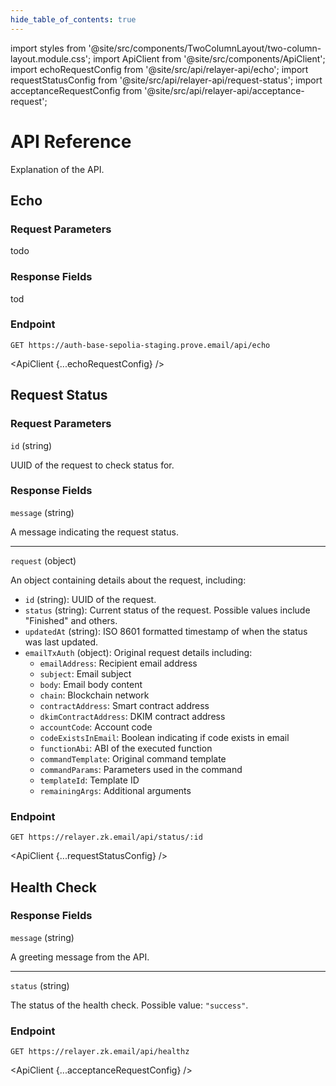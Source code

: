 ```yaml
---
hide_table_of_contents: true
---
```


import styles from '@site/src/components/TwoColumnLayout/two-column-layout.module.css';
import ApiClient from '@site/src/components/ApiClient';
import echoRequestConfig from '@site/src/api/relayer-api/echo';
import requestStatusConfig from '@site/src/api/relayer-api/request-status';
import acceptanceRequestConfig from '@site/src/api/relayer-api/acceptance-request';

# API Reference

<div className={styles.twoColumnLayout}>
<div className={styles.leftColumn}>
Explanation of the API.
</div>
<div className={styles.rightColumn}>
</div>
</div>

## Echo

<div className={styles.twoColumnLayout}>
<div className={styles.leftColumn}>

### Request Parameters

todo

### Response Fields

tod

</div>
<div className={styles.rightColumn}>

### Endpoint

```
GET https://auth-base-sepolia-staging.prove.email/api/echo
```
<ApiClient {...echoRequestConfig} />


</div>
</div>

## Request Status

<div className={styles.twoColumnLayout}>
<div className={styles.leftColumn}>

### Request Parameters

`id` (string)

UUID of the request to check status for.

### Response Fields

`message` (string)

A message indicating the request status.

---
`request` (object)

An object containing details about the request, including:

- `id` (string): UUID of the request.
- `status` (string): Current status of the request. Possible values include "Finished" and others.
- `updatedAt` (string): ISO 8601 formatted timestamp of when the status was last updated.
- `emailTxAuth` (object): Original request details including:
  - `emailAddress`: Recipient email address
  - `subject`: Email subject
  - `body`: Email body content
  - `chain`: Blockchain network
  - `contractAddress`: Smart contract address
  - `dkimContractAddress`: DKIM contract address
  - `accountCode`: Account code
  - `codeExistsInEmail`: Boolean indicating if code exists in email
  - `functionAbi`: ABI of the executed function
  - `commandTemplate`: Original command template
  - `commandParams`: Parameters used in the command
  - `templateId`: Template ID
  - `remainingArgs`: Additional arguments

</div>
<div className={styles.rightColumn}>

### Endpoint

```
GET https://relayer.zk.email/api/status/:id
```

<ApiClient {...requestStatusConfig} />

</div>
</div>

## Health Check

<div className={styles.twoColumnLayout}>
<div className={styles.leftColumn}>

### Response Fields

`message` (string)

A greeting message from the API.

---
`status` (string)

The status of the health check. Possible value: `"success"`.

</div>
<div className={styles.rightColumn}>

### Endpoint

```
GET https://relayer.zk.email/api/healthz
```

<ApiClient {...acceptanceRequestConfig} />

</div>
</div>
